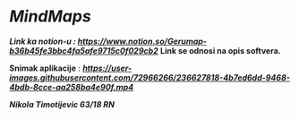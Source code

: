 

# ***MindMaps***






***Link ka notion-u : https://www.notion.so/Gerumap-b36b45fe3bbc4fa5afe9715c0f029cb2***
**Link se odnosi na opis softvera.**






**Snimak aplikacije** : ***https://user-images.githubusercontent.com/72966266/236627818-4b7ed6dd-9468-4bdb-8cce-aa258ba4e90f.mp4***




***Nikola Timotijevic 63/18 RN***
